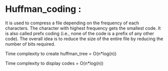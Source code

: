 # Huffman_coding : 

It is used to compress a file depending on the frequency of each characters. The character with highest frequency gets the smallest code.
It is also called prefx coding (i.e., none of the code is a prefix of any other code).
The overall idea is to reduce the size of the entire file by reducing the number of bits required.

Time complexity to create huffman_tree = O(n*log(n))

Time complexity to display codes = O(n*log(n))
